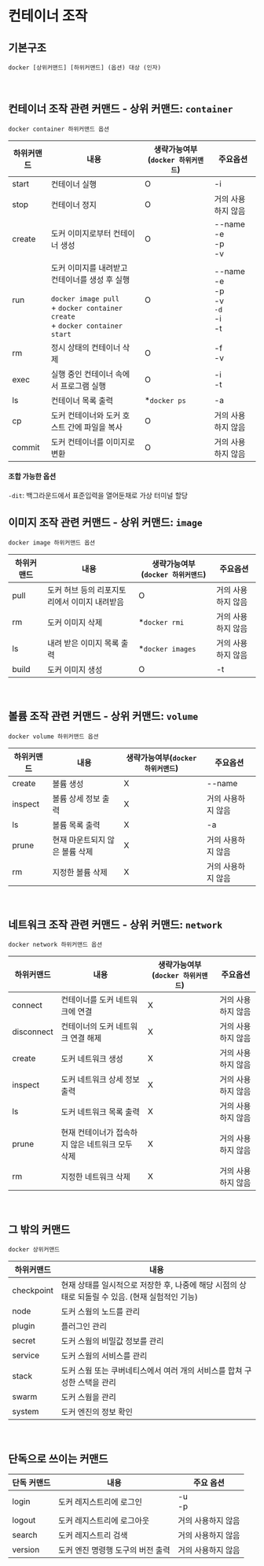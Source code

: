 # 컨테이너 조작

## 기본구조
```docker
docker [상위커맨드] [하위커맨드] (옵션) 대상 (인자)
```
<br>

## 컨테이너 조작 관련 커맨드 - 상위 커맨드: `container`
```docker
docker container 하위커맨드 옵션
```
|하위커맨드|내용|생략가능여부(`docker 하위커맨드`)|주요옵션|
|---|---|---|---|
|start|컨테이너 실행|O|-i|
|stop|컨테이너 정지|O|거의 사용하지 않음|
|create|도커 이미지로부터 컨테이너 생성|O|--name<br>-e<br>-p<br>-v|
|run|도커 이미지를 내려받고 컨테이너를 생성 후 실행<br><br>`docker image pull`<br>+ `docker container create`<br>+ `docker container start`|O|--name<br>-e<br>-p<br>-v<br>`-d`<br>-i<br>-t|
|rm|정시 상태의 컨테이너 삭제|O|-f<br>-v|
|exec|실행 중인 컨테이너 속에서 프로그램 실행|O|-i<br>-t|
|ls|컨테이너 목록 출력|*`docker ps`|-a|
|cp|도커 컨테이너와 도커 호스트 간에 파일을 복사|O|거의 사용하지 않음|
|commit|도커 컨테이너를 이미지로 변환|O|거의 사용하지 않음|
#### 조합 가능한 옵션
`-dit`: 백그라운드에서 표준입력을 열어둔채로 가상 터미널 할당
<br>

## 이미지 조작 관련 커맨드 - 상위 커맨드: `image`
```docker
docker image 하위커맨드 옵션
```
|하위커맨드|내용|생략가능여부(`docker 하위커맨드`)|주요옵션|
|---|---|---|---|
|pull|도커 허브 등의 리포지토리에서 이미지 내려받음|O|거의 사용하지 않음|
|rm|도커 이미지 삭제|*`docker rmi`|거의 사용하지 않음|
|ls|내려 받은 이미지 목록 출력|*`docker images`|거의 사용하지 않음|
|build|도커 이미지 생성|O|-t|
<br>

## 볼륨 조작 관련 커맨드 - 상위 커맨드: `volume`
```docker
docker volume 하위커맨드 옵션
```
|하위커맨드|내용|생략가능여부(`docker 하위커맨드`)|주요옵션|
|---|---|---|---|
|create|볼륨 생성|X|--name|
|inspect|볼륨 상세 정보 출력|X|거의 사용하지 않음|
|ls|볼륨 목록 출력|X|-a|
|prune|현재 마운트되지 않은 볼륨 삭제|X|거의 사용하지 않음|
|rm|지정한 볼륨 삭제|X|거의 사용하지 않음|<br>
<br>

## 네트워크 조작 관련 커맨드 - 상위 커맨드: `network`
```docker
docker network 하위커맨드 옵션
```
|하위커맨드|내용|생략가능여부(`docker 하위커맨드`)|주요옵션|
|---|---|---|---|
|connect|컨테이너를 도커 네트워크에 연결|X|거의 사용하지 않음|
|disconnect|컨테이너의 도커 네트워크 연결 해제|X|거의 사용하지 않음|
|create|도커 네트워크 생성|X|거의 사용하지 않음|
|inspect|도커 네트워크 상세 정보 출력|X|거의 사용하지 않음|
|ls|도커 네트워크 목록 출력|X|거의 사용하지 않음|
|prune|현재 컨테이너가 접속하지 않은 네트워크 모두 삭제|X|거의 사용하지 않음|
|rm|지정한 네트워크 삭제|X|거의 사용하지 않음|
<br>

## 그 밖의 커맨드
```docker
docker 상위커맨드
```
|하위커맨드|내용|
|---|---|
|checkpoint|현재 상태를 일시적으로 저장한 후, 나중에 해당 시점의 상태로 되돌릴 수 있음. (현재 실험적인 기능)|
|node|도커 스웜의 노드를 관리|
|plugin|플러그인 관리|
|secret|도커 스웜의 비밀값 정보를 관리|
|service|도커 스웜의 서비스를 관리|
|stack|도커 스웜 또는 쿠버네티스에서 여러 개의 서비스를 합쳐 구성한 스택을 관리|
|swarm|도커 스웜을 관리|
|system|도커 엔진의 정보 확인|
<br>

## 단독으로 쓰이는 커맨드
|단독 커맨드|내용|주요 옵션|
|---|---|---|
|login|도커 레지스트리에 로그인|-u<br>-p|
|logout|도커 레지스트리에 로그아웃|거의 사용하지 않음|
|search|도커 레지스트리 검색|거의 사용하지 않음|
|version|도커 엔진 명령행 도구의 버전 출력|거의 사용하지 않음|